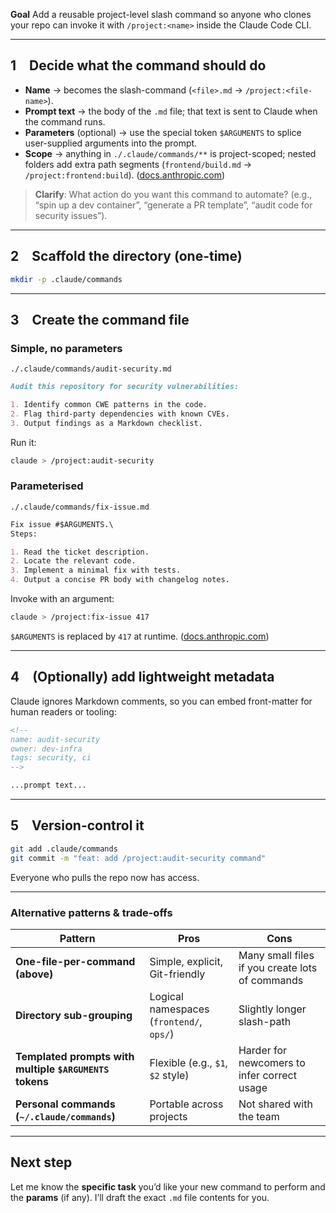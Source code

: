 **Goal**
Add a reusable project-level slash command so anyone who clones your repo can invoke it with `/project:<name>` inside the Claude Code CLI.

---

## 1 Decide what the command should do

- **Name** → becomes the slash-command (`<file>.md` → `/project:<file-name>`).
- **Prompt text** → the body of the `.md` file; that text is sent to Claude when the command runs.
- **Parameters** (optional) → use the special token `$ARGUMENTS` to splice user-supplied arguments into the prompt.
- **Scope** → anything in `./.claude/commands/**` is project-scoped; nested folders add extra path segments (`frontend/build.md` → `/project:frontend:build`). ([docs.anthropic.com][1])

> **Clarify**: What action do you want this command to automate? (e.g., “spin up a dev container”, “generate a PR template”, “audit code for security issues”).

---

## 2 Scaffold the directory (one-time)

```bash
mkdir -p .claude/commands
```

---

## 3 Create the command file

### Simple, no parameters

`./.claude/commands/audit-security.md`

```md
Audit this repository for security vulnerabilities:

1. Identify common CWE patterns in the code.
2. Flag third-party dependencies with known CVEs.
3. Output findings as a Markdown checklist.
```

Run it:

```bash
claude > /project:audit-security
```

### Parameterised

`./.claude/commands/fix-issue.md`

```md
Fix issue #$ARGUMENTS.\
Steps:

1. Read the ticket description.
2. Locate the relevant code.
3. Implement a minimal fix with tests.
4. Output a concise PR body with changelog notes.
```

Invoke with an argument:

```bash
claude > /project:fix-issue 417
```

`$ARGUMENTS` is replaced by `417` at runtime. ([docs.anthropic.com][1])

---

## 4 (Optionally) add lightweight metadata

Claude ignores Markdown comments, so you can embed front-matter for human readers or tooling:

```md
<!--
name: audit-security
owner: dev-infra
tags: security, ci
-->

...prompt text...
```

---

## 5 Version-control it

```bash
git add .claude/commands
git commit -m "feat: add /project:audit-security command"
```

Everyone who pulls the repo now has access.

---

### Alternative patterns & trade-offs

| Pattern                                                 | Pros                                     | Cons                                            |
| ------------------------------------------------------- | ---------------------------------------- | ----------------------------------------------- |
| **One-file-per-command (above)**                        | Simple, explicit, Git-friendly           | Many small files if you create lots of commands |
| **Directory sub-grouping**                              | Logical namespaces (`frontend/`, `ops/`) | Slightly longer slash-path                      |
| **Templated prompts with multiple `$ARGUMENTS` tokens** | Flexible (e.g., `$1`, `$2` style)        | Harder for newcomers to infer correct usage     |
| **Personal commands (`~/.claude/commands`)**            | Portable across projects                 | Not shared with the team                        |

---

## Next step

Let me know the **specific task** you’d like your new command to perform and the **params** (if any). I’ll draft the exact `.md` file contents for you.

[1]: https://docs.anthropic.com/en/docs/claude-code/tutorials "Tutorials - Anthropic"
